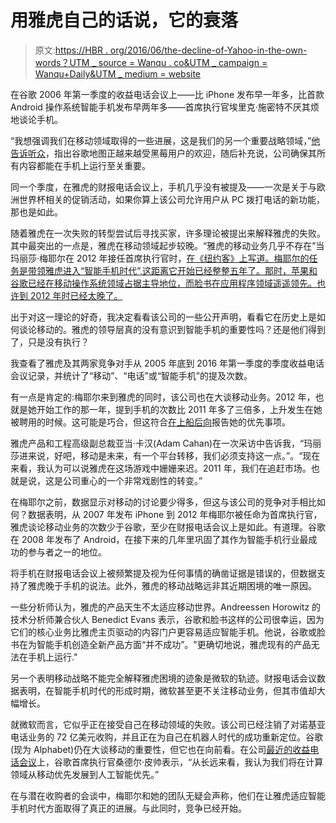 # 用雅虎自己的话说，它的衰落

> 原文:[https://HBR . org/2016/06/the-decline-of-Yahoo-in-the-own-words？UTM _ source = Wanqu . co&UTM _ campaign = Wanqu+Daily&UTM _ medium = website](https://hbr.org/2016/06/the-decline-of-yahoo-in-its-own-words?utm_source=wanqu.co&utm_campaign=Wanqu+Daily&utm_medium=website)

在谷歌 2006 年第一季度的收益电话会议上——比 iPhone 发布早一年多，比首款 Android 操作系统智能手机发布早两年多——首席执行官埃里克·施密特不厌其烦地谈论手机。

“我想强调我们在移动领域取得的一些进展，这是我们的另一个重要战略领域，”[他告诉听众](http://seekingalpha.com/article/9289-google-inc-q1-2006-earnings-conference-call-transcript-goog?part=single)，指出谷歌地图正越来越受黑莓用户的欢迎，随后补充说，公司确保其所有内容都能在手机上运行至关重要。

同一个季度，在雅虎的财报电话会议上，手机几乎没有被提及——一次是关于与欧洲世界杯相关的促销活动，如果你算上该公司允许用户从 PC 拨打电话的新功能，那也是如此。

随着雅虎在一次失败的转型尝试后寻找买家，许多理论被提出来解释雅虎的失败。其中最突出的一点是，雅虎在移动领域起步较晚。“雅虎的移动业务几乎不存在”当玛丽莎·梅耶尔在 2012 年接任首席执行官时，[在《纽约客》上写道。梅耶尔的任务是带领雅虎进入“智能手机时代”,这距离它开始已经整整五年了。那时，苹果和谷歌已经在移动操作系统领域占据主导地位，而脸书在应用程序领域遥遥领先。也许到 2012 年时已经太晚了。](http://www.newyorker.com/business/currency/why-yahoo-couldnt-adapt-to-the-iphone-era)

出于对这一理论的好奇，我决定看看该公司的一些公开声明，看看它在历史上是如何谈论移动的。雅虎的领导层真的没有意识到智能手机的重要性吗？还是他们得到了，只是没有执行？

我查看了雅虎及其两家竞争对手从 2005 年底到 2016 年第一季度的季度收益电话会议记录，并统计了“移动”、“电话”或“智能手机”的提及次数。

有一点是肯定的:梅耶尔来到雅虎的同时，该公司也在大谈移动业务。2012 年，也就是她开始工作的那一年，提到手机的次数比 2011 年多了三倍多，上升发生在她被聘用的时候。这可能是巧合，但这符合[在上船后向](http://www.nytimes.com/2014/12/21/magazine/what-happened-when-marissa-mayer-tried-to-be-steve-jobs.html)报告她的优先事项。



雅虎产品和工程高级副总裁亚当·卡汉(Adam Cahan)在一次采访中告诉我，“玛丽莎进来说，好吧，移动是未来，有一个平台转移，我们必须支持这一点。”。“现在来看，我认为可以说雅虎在这场游戏中姗姗来迟。2011 年，我们在追赶市场。也就是说，这是公司重心的一个非常戏剧性的转变。”

在梅耶尔之前，数据显示对移动的讨论要少得多，但这与该公司的竞争对手相比如何？数据表明，从 2007 年发布 iPhone 到 2012 年梅耶尔被任命为首席执行官，雅虎谈论移动业务的次数少于谷歌，至少在财报电话会议上是如此。有道理。谷歌在 2008 年发布了 Android，在接下来的几年里巩固了其作为智能手机行业最成功的参与者之一的地位。

将手机在财报电话会议上被频繁提及视为任何事情的确凿证据是错误的，但数据支持了雅虎晚于手机的说法。此外，雅虎的移动战略远非其近期困境的唯一原因。

一些分析师认为，雅虎的产品天生不太适应移动世界。Andreessen Horowitz 的技术分析师兼合伙人 Benedict Evans 表示，谷歌和脸书这样的公司很幸运，因为它们的核心业务比雅虎主页驱动的内容门户更容易适应智能手机。他说，谷歌或脸书在为智能手机创造全新产品方面“并不成功”。"更确切地说，雅虎现有的产品无法在手机上运行."

另一个表明移动战略不能完全解释雅虎困境的迹象是微软的轨迹。财报电话会议数据表明，在智能手机时代的形成时期，微软甚至更不关注移动业务，但其市值却大幅增长。

就微软而言，它似乎正在接受自己在移动领域的失败。该公司已经注销了对诺基亚电话业务的 72 亿美元收购，并且正在为自己在机器人时代的成功重新定位。谷歌(现为 Alphabet)仍在大谈移动的重要性，但它也在向前看。在公司[最近的收益电话会议](http://seekingalpha.com/article/3967198-alphabet-goog-q1-2016-results-earnings-call-transcript?part=single)上，谷歌首席执行官桑德尔·皮帅表示，“从长远来看，我认为我们将在计算领域从移动优先发展到人工智能优先。”

在与潜在收购者的会谈中，梅耶尔和她的团队无疑会声称，他们在让雅虎适应智能手机时代方面取得了真正的进展。与此同时，竞争已经开始。